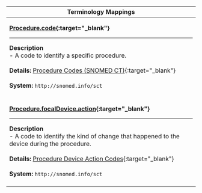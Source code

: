|Terminology Mappings|
|---|
|<p>**[Procedure.code](https://hl7.org/fhir/r4/procedure-definitions.html#Procedure.code){:target="_blank"}**<hr>**Description**<br>- A code to identify a specific procedure.<br><br>**Details:** [Procedure Codes (SNOMED CT)](https://hl7.org/fhir/R4/valueset-procedure-code.html){:target="_blank"}<br><br>**System:** `http://snomed.info/sct`<br><br>|
|<p>**[Procedure.focalDevice.action](http://hl7.org/fhir/R4/procedure-definitions.html#Procedure.focalDevice.action){:target="_blank"}**<hr>**Description**<br>- A code to identify the kind of change that happened to the device during the procedure.<br><br>**Details:** [Procedure Device Action Codes](http://hl7.org/fhir/R4/valueset-device-action.html){:target="_blank"}<br><br>**System:** `http://snomed.info/sct`<br><br>|